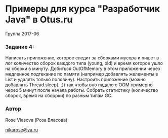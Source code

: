 # Примеры для курса "Разработчик Java" в Otus.ru

Группа 2017-06

### Задание 4:

Написать приложение, которое следит за сборками мусора и пишет в лог количество сборок каждого типа 
(young, old) и время которое ушло на сборки в минуту.
Добиться OutOfMemory в этом приложении через медленное подтекание по памяти (например добавлять 
желементы в List и удалять только половину).
Настроить приложение (можно добавлять Thread.sleep(...)) так чтобы оно падало с OOM примерно через 5 минут
после начала работы.
Собрать статистику (количество сборок, время на сборрки) по разным типам GC.

### Автор 
Rose Vlasova (Роза Власова)

nikarose@ya.ru
